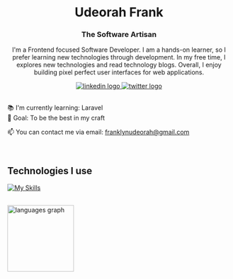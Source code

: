 <h1 align="center">Udeorah Frank</h1>
<h3 align="center">The Software Artisan</h3>


<p align="center">I'm a Frontend focused Software Developer. I am a hands-on learner, so I prefer learning new technologies through development. In my free time, I explores new technologies and read technology blogs. Overall, I enjoy building pixel perfect user interfaces for web applications.</p>

<div align="center">
  <a href="https://www.linkedin.com/in/frank-udeorah-3ba766222/" target="_blank">
    <img src="https://img.shields.io/badge/LinkedIn-0077B5?style=for-the-badge&logo=linkedin&logoColor=white" alt="linkedin logo"  />
  </a>
  <a href="https://www.twitter.com/udeefrank" target="_blank">
    <img src="https://img.shields.io/badge/Twitter-1DA1F2?style=for-the-badge&logo=twitter&logoColor=white" alt="twitter logo"  />
  </a>
</div>

<br>

<p align="left">📚 I'm currently learning: Laravel<br>
🎯 Goal: To be the best in my craft
</p>
<p align="left"> 📫 You can contact me via email: <a href="mailto:franklynudeorah@gmail.com">franklynudeorah@gmail.com</a>
</p>

<br>

<h2 align="left">Technologies I use</h2>

[![My Skills](https://skillicons.dev/icons?i=js,vuejs,react,tailwind,expressjs,laravel,mysql)](https://skillicons.dev)

<br>

<div align="left">

  <img src="https://github-readme-stats.vercel.app/api/top-langs?locale=en&hide_title=false&layout=compact&card_width=320&langs_count=5&theme=default&hide_border=false&username=udee101" height="150" alt="languages graph"  />

</div>

